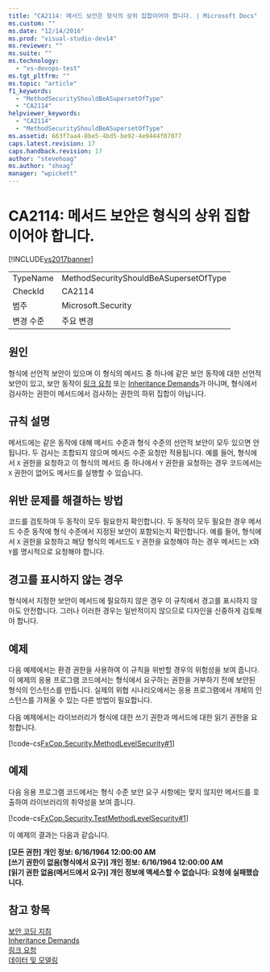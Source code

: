 ```yaml
---
title: "CA2114: 메서드 보안은 형식의 상위 집합이어야 합니다. | Microsoft Docs"
ms.custom: ""
ms.date: "12/14/2016"
ms.prod: "visual-studio-dev14"
ms.reviewer: ""
ms.suite: ""
ms.technology: 
  - "vs-devops-test"
ms.tgt_pltfrm: ""
ms.topic: "article"
f1_keywords: 
  - "MethodSecurityShouldBeASupersetOfType"
  - "CA2114"
helpviewer_keywords: 
  - "CA2114"
  - "MethodSecurityShouldBeASupersetOfType"
ms.assetid: 663f7aa4-8be5-4bd5-be92-4e9444f07077
caps.latest.revision: 17
caps.handback.revision: 17
author: "stevehoag"
ms.author: "shoag"
manager: "wpickett"
---
```

# CA2114: 메서드 보안은 형식의 상위 집합이어야 합니다.
[!INCLUDE[vs2017banner](../code-quality/includes/vs2017banner.md)]

|||  
|-|-|  
|TypeName|MethodSecurityShouldBeASupersetOfType|  
|CheckId|CA2114|  
|범주|Microsoft.Security|  
|변경 수준|주요 변경|  
  
## 원인  
 형식에 선언적 보안이 있으며 이 형식의 메서드 중 하나에 같은 보안 동작에 대한 선언적 보안이 있고, 보안 동작이 [링크 요청](../Topic/Link%20Demands.md) 또는 [Inheritance Demands](http://msdn.microsoft.com/ko-kr/28b9adbb-8f08-4f10-b856-dbf59eb932d9)가 아니며, 형식에서 검사하는 권한이 메서드에서 검사하는 권한의 하위 집합이 아닙니다.  
  
## 규칙 설명  
 메서드에는 같은 동작에 대해 메서드 수준과 형식 수준의 선언적 보안이 모두 있으면 안 됩니다.  두 검사는 조합되지 않으며 메서드 수준 요청만 적용됩니다.  예를 들어, 형식에서 `X` 권한을 요청하고 이 형식의 메서드 중 하나에서 `Y` 권한을 요청하는 경우 코드에서는 `X` 권한이 없어도 메서드를 실행할 수 있습니다.  
  
## 위반 문제를 해결하는 방법  
 코드를 검토하여 두 동작이 모두 필요한지 확인합니다.  두 동작이 모두 필요한 경우 메서드 수준 동작에 형식 수준에서 지정된 보안이 포함되는지 확인합니다.  예를 들어, 형식에서 `X` 권한을 요청하고 해당 형식의 메서드도 `Y` 권한을 요청해야 하는 경우 메서드는 `X`와 `Y`를 명시적으로 요청해야 합니다.  
  
## 경고를 표시하지 않는 경우  
 형식에서 지정한 보안이 메서드에 필요하지 않은 경우 이 규칙에서 경고를 표시하지 않아도 안전합니다.  그러나 이러한 경우는 일반적이지 않으므로 디자인을 신중하게 검토해야 합니다.  
  
## 예제  
 다음 예제에서는 환경 권한을 사용하여 이 규칙을 위반할 경우의 위험성을 보여 줍니다.  이 예제의 응용 프로그램 코드에서는 형식에서 요구하는 권한을 거부하기 전에 보안된 형식의 인스턴스를 만듭니다.  실제의 위협 시나리오에서는 응용 프로그램에서 개체의 인스턴스를 가져올 수 있는 다른 방법이 필요합니다.  
  
 다음 예제에서는 라이브러리가 형식에 대한 쓰기 권한과 메서드에 대한 읽기 권한을 요청합니다.  
  
 [!code-cs[FxCop.Security.MethodLevelSecurity#1](../code-quality/codesnippet/CSharp/ca2114-method-security-should-be-a-superset-of-type_1.cs)]  
  
## 예제  
 다음 응용 프로그램 코드에서는 형식 수준 보안 요구 사항에는 맞지 않지만 메서드를 호출하여 라이브러리의 취약성을 보여 줍니다.  
  
 [!code-cs[FxCop.Security.TestMethodLevelSecurity#1](../code-quality/codesnippet/CSharp/ca2114-method-security-should-be-a-superset-of-type_2.cs)]  
  
 이 예제의 결과는 다음과 같습니다.  
  
  **\[모든 권한\] 개인 정보: 6\/16\/1964 12:00:00 AM**  
**\[쓰기 권한이 없음\(형식에서 요구\)\] 개인 정보: 6\/16\/1964 12:00:00 AM**  
**\[읽기 권한 없음\(메서드에서 요구\)\] 개인 정보에 액세스할 수 없습니다: 요청에 실패했습니다.**   
## 참고 항목  
 [보안 코딩 지침](../Topic/Secure%20Coding%20Guidelines.md)   
 [Inheritance Demands](http://msdn.microsoft.com/ko-kr/28b9adbb-8f08-4f10-b856-dbf59eb932d9)   
 [링크 요청](../Topic/Link%20Demands.md)   
 [데이터 및 모델링](../Topic/Data%20and%20Modeling%20in%20the%20.NET%20Framework.md)